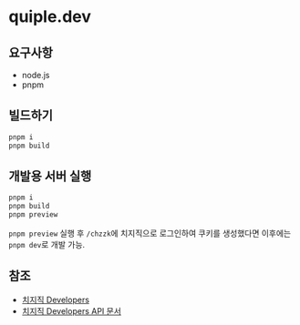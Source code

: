 # quiple.dev

## 요구사항
* node.js
* pnpm

## 빌드하기
```sh
pnpm i
pnpm build
```

## 개발용 서버 실행
```sh
pnpm i
pnpm build
pnpm preview
```

`pnpm preview` 실행 후 `/chzzk`에 치지직으로 로그인하여 쿠키를 생성했다면 이후에는 `pnpm dev`로 개발 가능.

## 참조
* [치지직 Developers](https://developers.chzzk.naver.com)
* [치지직 Developers API 문서](https://chzzk.gitbook.io/chzzk)
